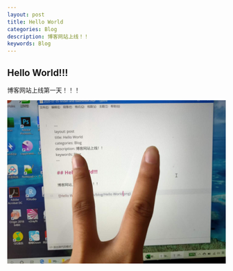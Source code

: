 ```yaml
---
layout: post
title: Hello World
categories: Blog
description: 博客网站上线！！
keywords: Blog
---
```


## Hello World!!!

博客网站上线第一天！！！

![Hello World](/images/blog/Hello-world.jpg)